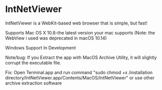 # IntNetViewer

IntNetViewer is a WebKit-based web browser that is simple, but fast!

Supports Mac OS X 10.8-the latest version your mac supports (Note: the WebView i used was deprecated in macOS 10.14)

Windows Support In Development

Note/bug: If you Extract the app with MacOS Archive Utility, it will slightly corrupt the executable file.

Fix: Open Terminal.app and run command "sudo chmod +x /installation directory/IntNetViewer.app/Contents/MacOS/IntNetViewer" or use other archive extraction software
